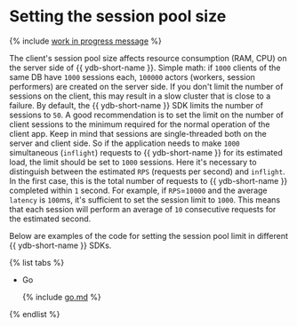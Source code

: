 # Setting the session pool size

{% include [work in progress message](../_includes/addition.md) %}

The client's session pool size affects resource consumption (RAM, CPU) on the server side of {{ ydb-short-name }}.
Simple math: if `1000` clients of the same DB have `1000` sessions each, `100000` actors (workers, session performers) are created on the server side. If you don't limit the number of sessions on the client, this may result in a slow cluster that is close to a failure.
By default, the {{ ydb-short-name }} SDK  limits the number of sessions to `50`.
A good recommendation is to set the limit on the number of client sessions to the minimum required for the normal operation of the client app. Keep in mind that sessions are single-threaded both on the server and client side. So if the application needs to make `1000` simultaneous (`inflight`) requests to {{ ydb-short-name }} for its estimated load, the limit should be set to `1000` sessions.
Here it's necessary to distinguish between the estimated `RPS` (requests per second) and `inflight`. In the first case, this is the total number of requests to {{ ydb-short-name }} completed within `1` second. For example, if `RPS`=`10000` and the average `latency` is `100`ms, it's sufficient to set the session limit to `1000`. This means that each session will perform an average of `10` consecutive requests  for the estimated second.

Below are examples of the code for setting the session pool limit in different {{ ydb-short-name }} SDKs.

{% list tabs %}

- Go

  {% include [go.md](_includes/go.md) %}

{% endlist %}

